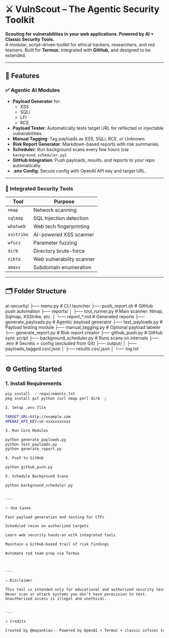 
# ⚔️ VulnScout – The Agentic Security Toolkit

**Scouting for vulnerabilities in your web applications. Powered by AI + Classic Security Tools.**  
A modular, script-driven toolkit for ethical hackers, researchers, and red teamers. Built for **Termux**, integrated with **GitHub**, and designed to be extended.

---

## 🚀 Features

### ✅ Agentic AI Modules
- **Payload Generator** for:
  - XSS
  - SQLi
  - LFI
  - RCE
- **Payload Tester**: Automatically tests target URL for reflected or injectable vulnerabilities.
- **Manual Tagging**: Tag payloads as XSS, SQLi, RCE, or Unknown.
- **Risk Report Generator**: Markdown-based reports with risk summaries.
- **Scheduler**: Run background scans every few hours (via `background_scheduler.py`).
- **GitHub Integration**: Push payloads, results, and reports to your repo automatically.
- **.env Config**: Secure config with OpenAI API key and target URL.

---

### 🔧 Integrated Security Tools
| Tool        | Purpose                  |
|-------------|---------------------------|
| `nmap`      | Network scanning          |
| `sqlmap`    | SQL Injection detection   |
| `whatweb`   | Web tech fingerprinting   |
| `xsstrike`  | AI-powered XSS scanner    |
| `wfuzz`     | Parameter fuzzing         |
| `dirb`      | Directory brute-force     |
| `nikto`     | Web vulnerability scanner |
| `amass`     | Subdomain enumeration     |

---

## 🗂️ Folder Structure

ai-security/ ├── menu.py                   # CLI launcher ├── push_report.sh            # GitHub push automation ├── reports/ │   ├── tool_runner.py        # Main scanner: Nmap, Sqlmap, XSStrike, etc. │   └── report_*.md           # Generated reports ├── generate_payloads.py      # Agentic payload generator ├── test_payloads.py          # Payload testing module ├── manual_tagging.py         # Optional payload labeler ├── generate_report.py        # Risk report creator ├── github_push.py            # GitHub sync script ├── background_scheduler.py   # Runs scans on intervals ├── .env                      # Secrets + config (excluded from Git) ├── output/ │   ├── payloads_tagged.csv/.json │   ├── results.csv/.json │   └── log.txt

---

## ⚙️ Getting Started

### 1. Install Requirements
```bash
pip install -r requirements.txt
pkg install git python curl nmap perl dirb -y

2. Setup .env file

TARGET_URL=http://example.com
OPENAI_API_KEY=sk-xxxxxxxxxxx

3. Run Core Modules

python generate_payloads.py
python test_payloads.py
python generate_report.py

4. Push to GitHub

python github_push.py

5. Schedule Background Scans

python background_scheduler.py


---

✨ Use Cases

Fast payload generation and testing for CTFs

Scheduled recon on authorized targets

Learn web security hands-on with integrated tools

Maintain a GitHub-based trail of risk findings

Automate red team prep via Termux



---

⚠️ Disclaimer

This tool is intended only for educational and authorized security testing.
Never scan or attack systems you don’t have permission to test.
Unauthorized access is illegal and unethical.


---

⭐ Credits

Created by @mayanklau — Powered by OpenAI + Termux + classic infosec tools.

